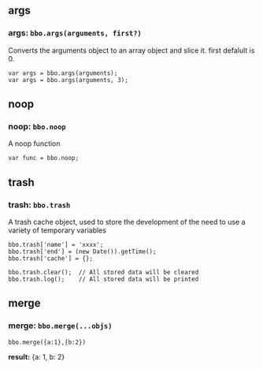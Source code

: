 ## args
### args:  `bbo.args(arguments, first?)`
Converts the arguments object to an array object and slice it. first defalult is 0.

```
var args = bbo.args(arguments); 
var args = bbo.args(arguments, 3); 
```


## noop
### noop:  `bbo.noop`
A noop function

`var func = bbo.noop; `


## trash
### trash:  `bbo.trash`
A trash cache object, used to store the development of the need to use a variety of temporary variables

```
bbo.trash['name'] = 'xxxx'; 
bbo.trash['end'] = (new Date()).getTime(); 
bbo.trash['cache'] = {}; 

bbo.trash.clear();  // All stored data will be cleared 
bbo.trash.log();    // All stored data will be printed 
```


## merge
### merge:  `bbo.merge(...objs)`

```
bbo.merge({a:1},{b:2})
```
**result:** {a: 1, b: 2}